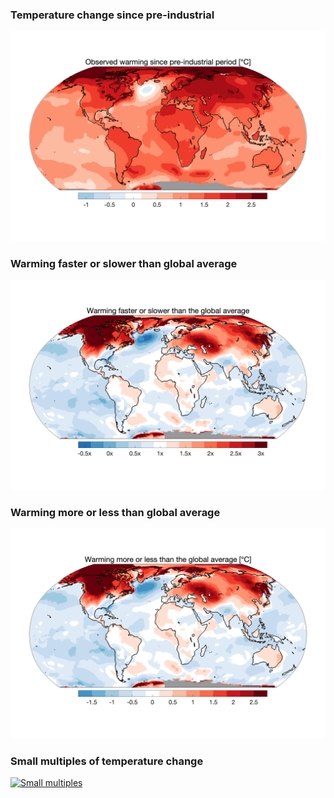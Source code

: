 ### Temperature change since pre-industrial
[![Global Map](WARMING-MAPS/total-observed-warming.png)](WARMING-MAPS/total-observed-warming.png)

### Warming faster or slower than global average
[![Global Map faster or slower](WARMING-MAPS/warming-faster-slower.png)](WARMING-MAPS/warming-faster-slower.png)

### Warming more or less than global average
[![Global Map more or less](WARMING-MAPS/warming-more-less.png)](WARMING-MAPS/warming-more-less.png)

### Small multiples of temperature change
[![Small multiples](SMALL-MULTIPLES/SMALL-MULTIPLES-TEMPERATURE.png)](SMALL-MULTIPLES/SMALL-MULTIPLES-TEMPERATURE.png)
